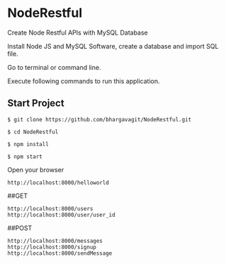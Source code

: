 # NodeRestful
Create Node Restful APIs with MySQL Database

Install Node JS and MySQL Software, create a database and import SQL file. 

Go to terminal or command line.

Execute following commands to run this application.

## Start Project
```
$ git clone https://github.com/bhargavagit/NodeRestful.git

$ cd NodeRestful

$ npm install

$ npm start

```

Open your browser
```
http://localhost:8000/helloworld
```



##GET

```
http://localhost:8000/users
http://localhost:8000/user/user_id
```

##POST

```
http://localhost:8000/messages
http://localhost:8000/signup
http://localhost:8000/sendMessage
```
